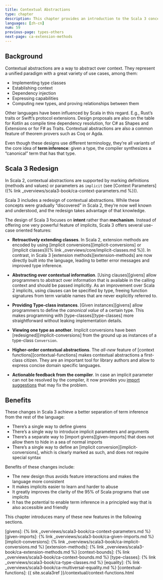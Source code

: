 ```yaml
---
title: Contextual Abstractions
type: chapter
description: This chapter provides an introduction to the Scala 3 concept of Contextual Abstractions.
languages: [zh-cn]
num: 59
previous-page: types-others
next-page: ca-extension-methods
---
```



## Background

Contextual abstractions are a way to abstract over context.
They represent a unified paradigm with a great variety of use cases, among them:

- Implementing type classes
- Establishing context
- Dependency injection
- Expressing capabilities
- Computing new types, and proving relationships between them

Other languages have been influenced by Scala in this regard. E.g., Rust’s traits or Swift’s protocol extensions.
Design proposals are also on the table for Kotlin as compile time dependency resolution, for C# as Shapes and Extensions or for F# as Traits.
Contextual abstractions are also a common feature of theorem provers such as Coq or Agda.

Even though these designs use different terminology, they’re all variants of the core idea of **term inference**: given a type, the compiler synthesizes a “canonical” term that has that type.

## Scala 3 Redesign

In Scala 2, contextual abstractions are supported by marking definitions (methods and values) or parameters as `implicit` (see [Context Parameters]({% link _overviews/scala3-book/ca-context-parameters.md %})).

Scala 3 includes a redesign of contextual abstractions.
While these concepts were gradually “discovered” in Scala 2, they’re now well known and understood, and the redesign takes advantage of that knowledge.

The design of Scala 3 focuses on **intent** rather than **mechanism**.
Instead of offering one very powerful feature of implicits, Scala 3 offers several use-case oriented features:

- **Retroactively extending classes**.
  In Scala 2, extension methods are encoded by using [implicit conversions][implicit-conversions] or [implicit classes]({% link _overviews/core/implicit-classes.md %}).
  In contrast, in Scala 3 [extension methods][extension-methods] are now directly built into the language, leading to better error messages and improved type inference.

- **Abstracting over contextual information**.
  [Using clauses][givens] allow programmers to abstract over information that is available in the calling context and should be passed implicitly.
  As an improvement over Scala 2 implicits, using clauses can be specified by type, freeing function signatures from term variable names that are never explicitly referred to.

- **Providing Type-class instances**.
  [Given instances][givens] allow programmers to define the _canonical value_ of a certain type.
  This makes programming with [type-classes][type-classes] more straightforward without leaking implementation details.

- **Viewing one type as another**.
  Implicit conversions have been [redesigned][implicit-conversions] from the ground up as instances of a type-class `Conversion`.

- **Higher-order contextual abstractions**.
  The _all-new_ feature of [context functions][contextual-functions] makes contextual abstractions a first-class citizen.
  They are an important tool for library authors and allow to express concise domain specific languages.

- **Actionable feedback from the compiler**.
  In case an implicit parameter can not be resolved by the compiler, it now provides you [import suggestions](https://www.scala-lang.org/blog/2020/05/05/scala-3-import-suggestions.html) that may fix the problem.


## Benefits

These changes in Scala 3 achieve a better separation of term inference from the rest of the language:

- There’s a single way to define givens
- There’s a single way to introduce implicit parameters and arguments
- There’s a separate way to [import givens][given-imports] that does not allow them to hide in a sea of normal imports
- There’s a single way to define an [implicit conversion][implicit-conversions], which is clearly marked as such, and does not require special syntax

Benefits of these changes include:

- The new design thus avoids feature interactions and makes the language more consistent
- It makes implicits easier to learn and harder to abuse
- It greatly improves the clarity of the 95% of Scala programs that use implicits
- It has the potential to enable term inference in a principled way that is also accessible and friendly

This chapter introduces many of these new features in the following sections.

[givens]: {% link _overviews/scala3-book/ca-context-parameters.md %}
[given-imports]: {% link _overviews/scala3-book/ca-given-imports.md %}
[implicit-conversions]: {% link _overviews/scala3-book/ca-implicit-conversions.md %}
[extension-methods]: {% link _overviews/scala3-book/ca-extension-methods.md %}
[context-bounds]: {% link _overviews/scala3-book/ca-context-bounds.md %}
[type-classes]: {% link _overviews/scala3-book/ca-type-classes.md %}
[equality]: {% link _overviews/scala3-book/ca-multiversal-equality.md %}
[contextual-functions]: {{ site.scala3ref }}/contextual/context-functions.html
